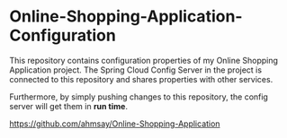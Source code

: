 # Online-Shopping-Application-Configuration
This repository contains configuration properties of my Online Shopping Application project. The Spring Cloud Config Server in the project is connected to this repository and shares properties with other services.

Furthermore, by simply pushing changes to this repository, the config server will get them in <b>run time</b>. 

https://github.com/ahmsay/Online-Shopping-Application

